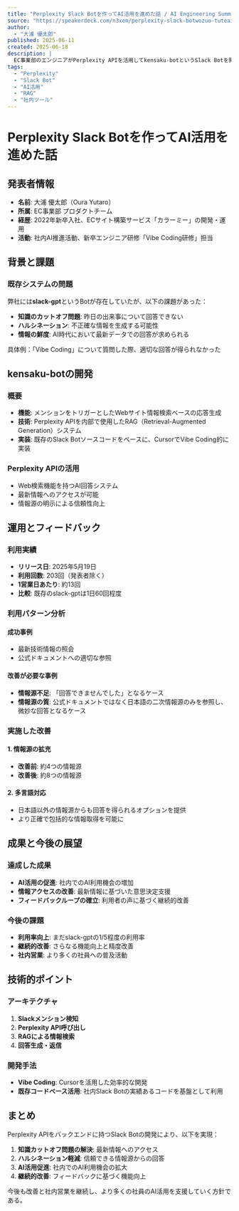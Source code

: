 ```yaml
---
title: "Perplexity Slack Botを作ってAI活用を進めた話 / AI Engineering Summit プレイベント"
source: "https://speakerdeck.com/n3xem/perplexity-slack-botwozuo-tuteaihuo-yong-wojin-metahua"
author:
  - "大浦 優太郎"
published: 2025-06-11
created: 2025-06-18
description: |
  EC事業部のエンジニアがPerplexity APIを活用してkensaku-botというSlack Botを開発した事例発表。既存のOpenAI APIベースのBotが抱える知識カットオフの問題を解決し、最新情報に基づいた応答を可能にすることで社内AI活用を促進した取り組みについて。
tags:
  - "Perplexity"
  - "Slack Bot"
  - "AI活用"
  - "RAG"
  - "社内ツール"
---
```


# Perplexity Slack Botを作ってAI活用を進めた話

## 発表者情報

- **名前**: 大浦 優太郎（Oura Yutaro）
- **所属**: EC事業部 プロダクトチーム
- **経歴**: 2022年新卒入社、ECサイト構築サービス「カラーミー」の開発・運用
- **活動**: 社内AI推進活動、新卒エンジニア研修「Vibe Coding研修」担当

## 背景と課題

### 既存システムの問題

弊社には**slack-gpt**というBotが存在していたが、以下の課題があった：

- **知識のカットオフ問題**: 昨日の出来事について回答できない
- **ハルシネーション**: 不正確な情報を生成する可能性
- **情報の鮮度**: AI時代において最新データでの回答が求められる

具体例：「Vibe Coding」について質問した際、適切な回答が得られなかった

## kensaku-botの開発

### 概要

- **機能**: メンションをトリガーとしたWebサイト情報検索ベースの応答生成
- **技術**: Perplexity APIを内部で使用したRAG（Retrieval-Augmented Generation）システム
- **実装**: 既存のSlack Botソースコードをベースに、CursorでVibe Coding的に実装

### Perplexity APIの活用

- Web検索機能を持つAI回答システム
- 最新情報へのアクセスが可能
- 情報源の明示による信頼性向上

## 運用とフィードバック

### 利用実績

- **リリース日**: 2025年5月19日
- **利用回数**: 203回（発表者除く）
- **1営業日あたり**: 約13回
- **比較**: 既存のslack-gptは1日60回程度

### 利用パターン分析

#### 成功事例

- 最新技術情報の照会
- 公式ドキュメントへの適切な参照

#### 改善が必要な事例

- **情報源不足**: 「回答できませんでした」となるケース
- **情報源の質**: 公式ドキュメントではなく日本語の二次情報源のみを参照し、微妙な回答となるケース

### 実施した改善

#### 1. 情報源の拡充

- **改善前**: 約4つの情報源
- **改善後**: 約8つの情報源

#### 2. 多言語対応

- 日本語以外の情報源からも回答を得られるオプションを提供
- より正確で包括的な情報取得を可能に

## 成果と今後の展望

### 達成した成果

- **AI活用の促進**: 社内でのAI利用機会の増加
- **情報アクセスの改善**: 最新情報に基づいた意思決定支援
- **フィードバックループの確立**: 利用者の声に基づく継続的改善

### 今後の課題

- **利用率向上**: まだslack-gptの1/5程度の利用率
- **継続的改善**: さらなる機能向上と精度改善
- **社内営業**: より多くの社員への普及活動

## 技術的ポイント

### アーキテクチャ

1. **Slackメンション検知**
2. **Perplexity API呼び出し**
3. **RAGによる情報検索**
4. **回答生成・返信**

### 開発手法

- **Vibe Coding**: Cursorを活用した効率的な開発
- **既存コードベース活用**: 社内Slack Botの実績あるコードを基盤として利用

## まとめ

Perplexity APIをバックエンドに持つSlack Botの開発により、以下を実現：

1. **知識カットオフ問題の解決**: 最新情報へのアクセス
2. **ハルシネーション軽減**: 信頼できる情報源からの回答
3. **AI活用促進**: 社内でのAI利用機会の拡大
4. **継続的改善**: フィードバックに基づく機能向上

今後も改善と社内営業を継続し、より多くの社員のAI活用を支援していく方針である。
